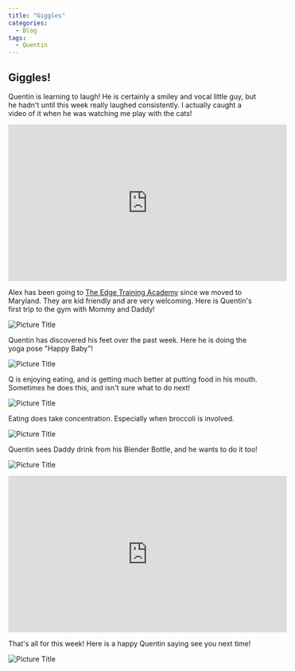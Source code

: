 ```yaml
---
title: "Giggles"
categories:
  - Blog
tags:
  - Quentin
---
```


## Giggles!
Quentin is learning to laugh! He is certainly a smiley and vocal little guy, but he hadn't until this week really laughed consistently. I actually caught a video of it when he was watching me play with the cats!

<p>
</p>

<iframe width="560" height="315" src="https://www.youtube.com/embed/RiiHDYeRc6I" frameborder="0" allow="accelerometer; autoplay; encrypted-media; gyroscope; picture-in-picture" allowfullscreen></iframe>

<p>
</p>

Alex has been going to [The Edge Training Academy](https://www.theedgetrainingacademy.com) since we moved to Maryland. They are kid friendly and are very welcoming. Here is Quentin's first trip to the gym with Mommy and Daddy!

![Picture Title](/assets/images/gym.jpg)

Quentin has discovered his feet over the past week. Here he is doing the yoga pose "Happy Baby"!

![Picture Title](/assets/images/happybaby.jpg)

Q is enjoying eating, and is getting much better at putting food in his mouth. Sometimes he does this, and isn't sure what to do next!

![Picture Title](/assets/images/carrotmouth.jpg)

Eating does take concentration. Especially when broccoli is involved.

![Picture Title](/assets/images/seriouseating.jpg)

Quentin sees Daddy drink from his Blender Bottle, and he wants to do it too!

![Picture Title](/assets/images/blenderbottle.jpg)

<p>
</p>

<iframe width="560" height="315" src="https://www.youtube.com/embed/sniysEBKgX8" frameborder="0" allow="accelerometer; autoplay; encrypted-media; gyroscope; picture-in-picture" allowfullscreen></iframe>

<p>
</p>

That's all for this week! Here is a happy Quentin saying see you next time!

![Picture Title](/assets/images/smiles2.jpg)

